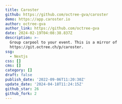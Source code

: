 ```yaml
---
title: Caroster
github: https://github.com/octree-gva/caroster
demo: https://app.caroster.io
author: octree-gva
author_link: https://github.com/octree-gva
date: 2024-02-19T04:08:38.837Z
description: >-
  Group carpool to your event. This is a mirror of
  https://git.octree.ch/p/caroster.
ssg:
  - Nextjs
css: []
cms: []
category: []
draft: false
publish_date: '2022-09-06T11:20:30Z'
update_date: '2024-04-18T11:24:15Z'
github_star: 26
github_fork: 2
---
```

